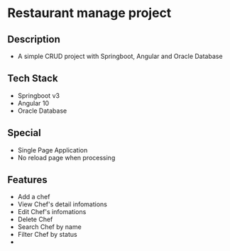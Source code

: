 # Restaurant manage project

## Description
- A simple CRUD project with Springboot, Angular and Oracle Database

## Tech Stack
- Springboot v3
- Angular 10
- Oracle Database
  
## Special
- Single Page Application
- No reload page when processing
  
## Features 
- Add a chef
- View Chef's detail infomations
- Edit Chef's infomations
- Delete Chef
- Search Chef by name 
- Filter Chef by status
- 
  
